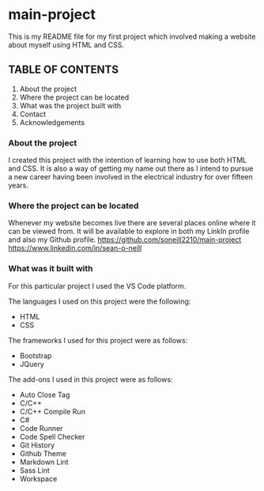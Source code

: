 # main-project

This is my README file for my first project which involved making a website about myself using HTML and CSS.

## TABLE OF CONTENTS

1. About the project
2. Where the project can be located
3. What was the project built with
4. Contact
5. Acknowledgements

### About the project

I created this project with the intention of learning how to use both HTML and CSS. It is also a way of getting my name out there as I intend to pursue a new career having been involved in the electrical industry for over fifteen years.

### Where the project can be located

Whenever my website becomes live there are several places online where it can be viewed from. It will be available to explore in both my
LinkIn profile and also my Github profile.
<https://github.com/soneill2210/main-project>
<https://www.linkedin.com/in/sean-o-neill>

### What was it built with

For this particular project I used the VS Code platform.

The languages I used on this project were the following:

* HTML
* CSS

The frameworks I used for this project were as follows:

* Bootstrap
* JQuery

The add-ons I used in this project were as follows:

* Auto Close Tag
* C/C++
* C/C++ Compile Run
* C#
* Code Runner
* Code Spell Checker
* Git History
* Github Theme
* Markdown Lint
* Sass Lint
* Workspace
